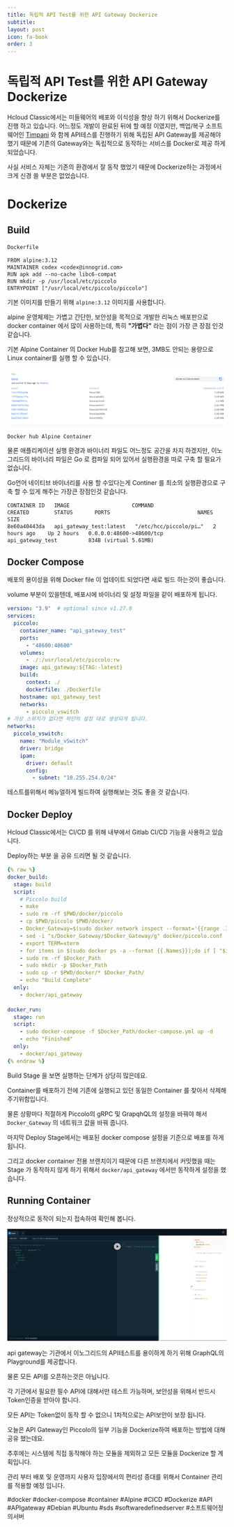 ```yaml
---
title: 독립적 API Test를 위한 API Gateway Dockerize
subtitle: 
layout: post
icon: fa-book
order: 3
---
```

# 독립적 API Test를 위한 API Gateway Dockerize

Hcloud Classic에서는 미들웨어의 배포와 이식성을 향상 하기 위해서 Dockerize를 진행 하고 있습니다. 어느정도 개발이 완료된 뒤에 할 예정 이였지만, 백업/복구 소프트웨어인 [Timpani](https://github.com/hcloud-classic/timpani) 와 함께 API테스를 진행하기 위해 독립된 API Gateway를 제공해야 했기 때문에 기존의 Gateway와는 독립적으로 동작하는 서비스를 Docker로 제공 하게 되었습니다.

사실 서비스 자체는 기존의 환경에서 잘 동작 했었기 때문에 Dockerize하는 과정에서 크게 신경 쓸 부분은 없었습니다.

# Dockerize

## Build

`Dockerfile`

```docker
FROM alpine:3.12
MAINTAINER codex <codex@innogrid.com>
RUN apk add --no-cache libc6-compat
RUN mkdir -p /usr/local/etc/piccolo
ENTRYPOINT ["/usr/local/etc/piccolo/piccolo"]
```

기본 이미지를 만들기 위해 `alpine:3.12` 이미지를 사용합니다.

alpine 운영체제는 가볍고 간단한, 보안성을 목적으로 개발한 리눅스 배포판으로 docker container 에서 많이 사용하는데, 특히 **"가볍다"** 라는 점이 가장 큰 장점 인것 같습니다.

기본 Alpine Container 의 Docker Hub를 참고해 보면, 3MB도 안되는 용량으로 Linux container를 실행 할 수 있습니다.



![0630_1](/assets/images/docs/2021-06-30-doc_독립적_API_Test를_위한_API_Gateway_Dockerize/0630_1.png)



`Docker hub Alpine Container`

물론 애플리케이션 실행 환경과 바이너리 파일도 어느정도 공간을 차지 하겠지만, 이노그리드의 바이너리 파일은 Go 로 컴파일 되어 있어서 실행환경을 따로 구축 할 필요가 없습니다.

Go언어 네이티브 바이너리를 사용 할 수있다는게 Continer 를 최소의 실행환경으로 구축 할 수 있게 해주는 가장큰 장점인것 같습니다.

```docker
CONTAINER ID   IMAGE                    COMMAND                  CREATED        STATUS       PORTS                            NAMES                     SIZE
8e60a40443da   api_gateway_test:latest   "/etc/hcc/piccolo/pi…"   2 hours ago    Up 2 hours   0.0.0.0:48600->48600/tcp          api_gateway_test          834B (virtual 5.61MB)
```

## Docker Compose

배포의 용이성을 위해 Docker file 이 업데이트 되었다면 새로 빌드 하는것이 좋습니다.

volume 부분이 있을텐데, 배포시에 바이너리 및 설정 파일을 같이 배포하게 됩니다.

```yaml
version: "3.9"  # optional since v1.27.0
services:
  piccolo:
    container_name: "api_gateway_test"
    ports:
      - "48600:48600"
    volumes:
      - ./:/usr/local/etc/piccolo:rw
    image: api_gateway:${TAG:-latest}
    build:
      context: ./
      dockerfile: ./Dockerfile
    hostname: api_gateway_test
    networks:
      - piccolo_vswitch
# 가상 스위치가 없다면 하단의 설정 대로 생성되게 됩니다.
networks:
  piccolo_vswitch:
    name: "Module_vSwitch"
    driver: bridge
    ipam:
      driver: default
      config:
        - subnet: "10.255.254.0/24"
```

테스트를위해서 메뉴얼하게 빌드하여 실행해보는 것도 좋을 것 같습니다.

## Docker Deploy

Hcloud Classic에서는 CI/CD 를 위해 내부에서 Gitlab CI/CD 기능을 사용하고 있습니다.

Deploy하는 부분 을 공유 드리면 될 것 같습니다.

```yaml
{% raw %}
docker_build:
  stage: build
  script:
    # Piccolo build
    - make
    - sudo rm -rf $PWD/docker/piccolo
    - cp $PWD/piccolo $PWD/docker/
    - Docker_Gateway=$(sudo docker network inspect --format='{{range .IPAM.Config}}{{.Gateway}} {{end}}' Module_vSwitch| tr -d '\\n ')
    - sed -i "s/Docker_Gateway/$Docker_Gateway/g" docker/piccolo.conf
    - export TERM=xterm
    - for items in $(sudo docker ps -a --format {{.Names}});do if [ "$items" = "api_gateway_test" ];then echo "$items Find!"; sudo docker stop api_gateway_test; sudo docker rmapi_gateway_test; break; fi;done
    - sudo rm -rf $Docker_Path
    - sudo mkdir -p $Docker_Path
    - sudo cp -r $PWD/docker/* $Docker_Path/
    - echo "Build Complete"
  only:
    - docker/api_gateway

docker_run:
  stage: run
  script:
    - sudo docker-compose -f $Docker_Path/docker-compose.yml up -d
    - echo "Finished"
  only:
    - docker/api_gateway
{% endraw %}
```

Build Stage 을 보면 실행하는 단계가 상당히 많은데요.

Container를 배포하기 전에 기존에 실행되고 있던 동일한 Container 를 찾아서 삭제해 주기위함입니다.

물론 상황마다 적절하게 Piccolo의 gRPC 및 GrapqhQL의 설정을 바꿔야 해서 `Docker_Gateway` 의 네트워크 값을 바꿔 줍니다.

마지막 Deploy Stage에서는 배포된 docker compose 설정을 기준으로 배포를 하게 됩니다.

그리고 docker container 전용 브랜치이기 때문에 다른 브랜치에서 커밋했을 때는 Stage 가 동작하지 않게 하기 위해서 `docker/api_gateway` 에서만 동작하게 설정을 했습니다.

## Running Container

정상적으로 동작이 되는지 접속하여 확인해 봅니다.

![0630_2](/assets/images/docs/2021-06-30-doc_독립적_API_Test를_위한_API_Gateway_Dockerize/0630_2.png)

api gateway는 기관에서 이노그리드의 API테스트를 용이하게 하기 위해 GraphQL의 Playground를 제공합니다.

물론 모든 API를 오픈하는것은 아닙니다.

각 기관에서 필요한 필수 API에 대해서만 테스트 가능하며, 보안성을 위해서 반드시 Token인증을 받아야 합니다.

모든 API는 Token없이 동작 할 수 없으니 1차적으로는 API보안이 보장 됩니다.

오늘은 API Gateway인 Piccolo의 일부 기능을 Dockerize하여 배포하는 방법에 대해 공유 했는데요.

추후에는 시스템에 직접 동작해야 하는 모듈을 제외하고 모든 모듈을 Dockerize 할 계획입니다.

관리 부터 배포 및 운영까지 사용자 입장에서의 편리성 증대를 위해서 Container 관리를 적용할 예정 입니다.

\#docker #docker-compose #container #Alpine #CICD #Dockerize #API #APIgateway #Debian #Ubuntu #sds #softwaredefinedserver #소프트웨어정의서버